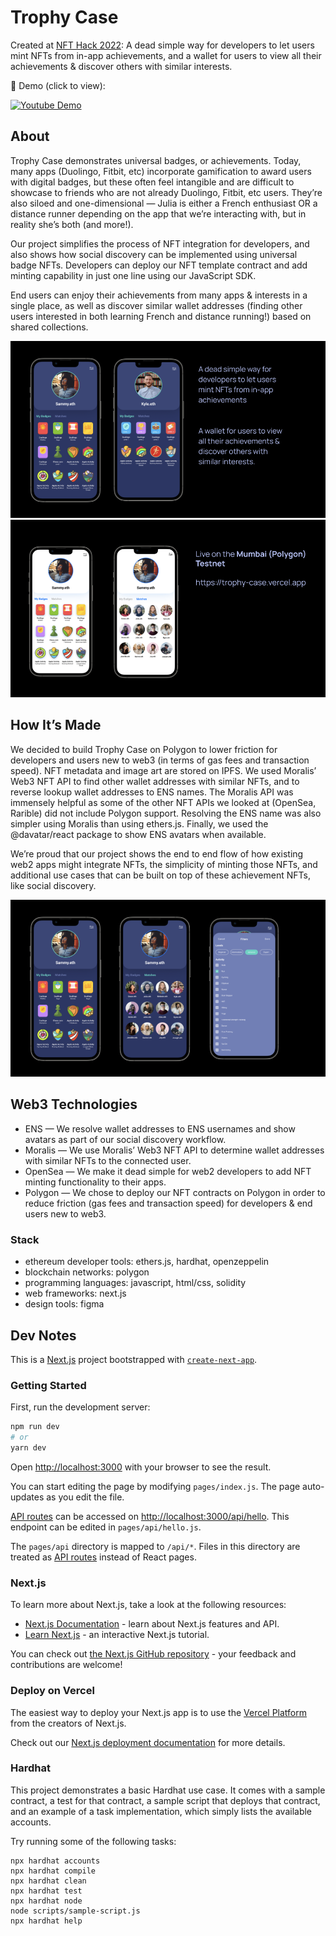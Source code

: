 # Trophy Case

Created at [NFT Hack 2022](https://showcase.ethglobal.com/nfthack2022/trophy-case): A dead simple way for developers to let users mint NFTs from in-app achievements, and a wallet for users to view all their achievements & discover others with similar interests.

🎥 Demo (click to view):

[![Youtube Demo](https://img.youtube.com/vi/w-SLXECOgLc/0.jpg)](https://www.youtube.com/watch?v=w-SLXECOgLc)


## About

Trophy Case demonstrates universal badges, or achievements. Today, many apps (Duolingo, Fitbit, etc) incorporate gamification to award users with digital badges, but these often feel intangible and are difficult to showcase to friends who are not already Duolingo, Fitbit, etc users. They’re also siloed and one-dimensional — Julia is either a French enthusiast OR a distance runner depending on the app that we’re interacting with, but in reality she’s both (and more!).

Our project simplifies the process of NFT integration for developers, and also shows how social discovery can be implemented using universal badge NFTs. Developers can deploy our NFT template contract and add minting capability in just one line using our JavaScript SDK.

End users can enjoy their achievements from many apps & interests in a single place, as well as discover similar wallet addresses (finding other users interested in both learning French and distance running!) based on shared collections.

![alt text](https://github.com/gracew/trophy-case/blob/main/public/images/product/mobile1.png)
![alt text](https://github.com/gracew/trophy-case/blob/main/public/images/product/mobile2.png)



## How It’s Made

We decided to build Trophy Case on Polygon to lower friction for developers and users new to web3 (in terms of gas fees and transaction speed). NFT metadata and image art are stored on IPFS. We used Moralis’ Web3 NFT API to find other wallet addresses with similar NFTs, and to reverse lookup wallet addresses to ENS names. The Moralis API was immensely helpful as some of the other NFT APIs we looked at (OpenSea, Rarible) did not include Polygon support. Resolving the ENS name was also simpler using Moralis than using ethers.js. Finally, we used the @davatar/react package to show ENS avatars when available.

We’re proud that our project shows the end to end flow of how existing web2 apps might integrate NFTs, the simplicity of minting those NFTs, and additional use cases that can be built on top of these achievement NFTs, like social discovery.

![alt text](https://github.com/gracew/trophy-case/blob/main/public/images/product/mobile3.png)

## Web3 Technologies

- ENS — We resolve wallet addresses to ENS usernames and show avatars as part of our social discovery workflow.
- Moralis — We use Moralis’ Web3 NFT API to determine wallet addresses with similar NFTs to the connected user.
- OpenSea — We make it dead simple for web2 developers to add NFT minting functionality to their apps.
- Polygon — We chose to deploy our NFT contracts on Polygon in order to reduce friction (gas fees and transaction speed) for developers & end users new to web3.

### Stack

- ethereum developer tools: ethers.js, hardhat, openzeppelin
- blockchain networks: polygon
- programming languages: javascript, html/css, solidity
- web frameworks: next.js
- design tools: figma

## Dev Notes

This is a [Next.js](https://nextjs.org/) project bootstrapped with [`create-next-app`](https://github.com/vercel/next.js/tree/canary/packages/create-next-app).

### Getting Started

First, run the development server:

```bash
npm run dev
# or
yarn dev
```

Open [http://localhost:3000](http://localhost:3000) with your browser to see the result.

You can start editing the page by modifying `pages/index.js`. The page auto-updates as you edit the file.

[API routes](https://nextjs.org/docs/api-routes/introduction) can be accessed on [http://localhost:3000/api/hello](http://localhost:3000/api/hello). This endpoint can be edited in `pages/api/hello.js`.

The `pages/api` directory is mapped to `/api/*`. Files in this directory are treated as [API routes](https://nextjs.org/docs/api-routes/introduction) instead of React pages.

### Next.js

To learn more about Next.js, take a look at the following resources:

- [Next.js Documentation](https://nextjs.org/docs) - learn about Next.js features and API.
- [Learn Next.js](https://nextjs.org/learn) - an interactive Next.js tutorial.

You can check out [the Next.js GitHub repository](https://github.com/vercel/next.js/) - your feedback and contributions are welcome!

### Deploy on Vercel

The easiest way to deploy your Next.js app is to use the [Vercel Platform](https://vercel.com/new?utm_medium=default-template&filter=next.js&utm_source=create-next-app&utm_campaign=create-next-app-readme) from the creators of Next.js.

Check out our [Next.js deployment documentation](https://nextjs.org/docs/deployment) for more details.

### Hardhat

This project demonstrates a basic Hardhat use case. It comes with a sample contract, a test for that contract, a sample script that deploys that contract, and an example of a task implementation, which simply lists the available accounts.

Try running some of the following tasks:

```shell
npx hardhat accounts
npx hardhat compile
npx hardhat clean
npx hardhat test
npx hardhat node
node scripts/sample-script.js
npx hardhat help
```